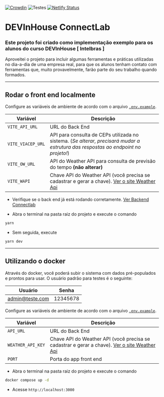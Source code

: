 [![Crowdin](https://badges.crowdin.net/devinhouse-connectlab/localized.svg)](https://crowdin.com) ![Testes](https://github.com/mikansc/connectlab/actions/workflows/tests.yml/badge.svg?branch=main) [![Netlify Status](https://api.netlify.com/api/v1/badges/a7e33b6e-2db0-47a2-a7ce-62ddce4f2733/deploy-status)](https://app.netlify.com/sites/mikalab/deploys)

# DEVInHouse ConnectLab

### Este projeto foi criado como implementação exemplo para os alunos do curso DEVInHouse [ Intelbras ]

Aproveitei o projeto para incluir algumas ferramentas e práticas utilizadas no dia-a-dia de uma empresa real, para que os alunos tenham contato com ferramentas que, muito provavelmente, farão parte do seu trabalho quando formados.

---

## Rodar o front end localmente

Configure as variáveis de ambiente de acordo com o arquivo [`.env.example`](.env.example).

| Variável          | Descrição                                                                                                                         |
| ----------------- | --------------------------------------------------------------------------------------------------------------------------------- |
| `VITE_API_URL`    | URL do Back End                                                                                                                   |
| `VITE_VIACEP_URL` | API para consulta de CEPs utilizada no sistema. (_Se alterar, precisará mudar a estrutura das respostas ao endpoint no projeto!_) |
| `VITE_OW_URL`     | API do Weather API para consulta de previsão do tempo **(não alterar)**                                                           |
| `VITE_WAPI`       | Chave API do Weather API (você precisa se cadastrar e gerar a chave). [Ver o site Weather Api](https://openweathermap.org/api)    |

- Verifique se o back end já está rodando corretamente. [Ver Backend Connectlab](https://github.com/DEVin-Intelbras/connect-lab-server-node)

- Abra o terminal na pasta raiz do projeto e execute o comando

```bash
yarn
```

- Sem seguida, execute

```bash
yarn dev
```

---

## Utilizando o docker

Através do docker, você poderá subir o sistema com dados pré-populados e prontos para usar. O usuário padrão para testes é o seguinte:

| Usuário         | Senha    |
| --------------- | -------- |
| admin@teste.com | 12345678 |

Configure as variáveis de ambiente de acordo com o arquivo [`.env.example`](.env.example).

| Variável          | Descrição                                                                                                                      |
| ----------------- | ------------------------------------------------------------------------------------------------------------------------------ |
| `API_URL`         | URL do Back End                                                                                                                |
| `WEATHER_API_KEY` | Chave API do Weather API (você precisa se cadastrar e gerar a chave). [Ver o site Weather Api](https://openweathermap.org/api) |
| `PORT`            | Porta do app front end                                                                                                         |

- Abra o terminal na pasta raiz do projeto e execute o comando

```bash
docker compose up -d
```

- Acesse `http://localhost:3000`
